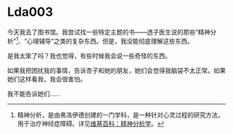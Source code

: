# Lda003

今天我去了图书馆。我尝试找一些特定主题的书——透子医生说的那些“精神分析”[^1]、“心理辅导”之类的复杂东西。但是，我没能彻底理解这些东西。



是我太笨了吗？我也觉得，有些时候我会说一些奇怪的东西。



如果我把困扰我的事情，告诉杏子和她的朋友，她们会觉得我脑袋不太正常。如果她们这样看我，我会很害怕。



我不能告诉她们……



[^1]: 精神分析，是由弗洛伊德创建的一门学科，是一种针对心灵过程的研究方法，用于治疗神经症障碍。详见[维基百科：精神分析学](https://zh.wikipedia.org/zh-cn/%E7%B2%BE%E7%A5%9E%E5%88%86%E6%9E%90%E5%AD%A6)。